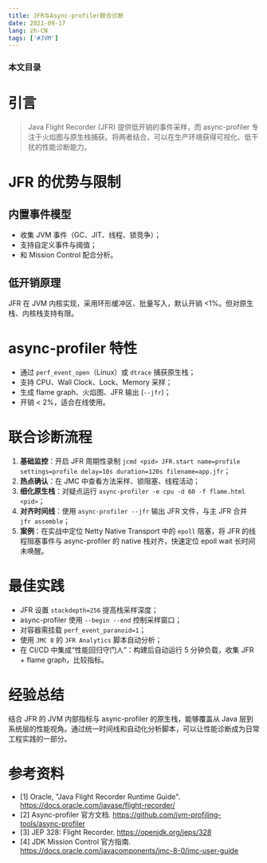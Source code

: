 ```yaml
---
title: JFR与Async-profiler联合诊断
date: 2021-09-17
lang: zh-CN
tags: ['#JVM']
---
```


### 本文目录
<!-- toc -->

# 引言
> Java Flight Recorder (JFR) 提供低开销的事件采样，而 async-profiler 专注于火焰图与原生栈捕获。将两者结合，可以在生产环境获得可视化、低干扰的性能诊断能力。

# JFR 的优势与限制
## 内置事件模型
- 收集 JVM 事件（GC、JIT、线程、锁竞争）；
- 支持自定义事件与阈值；
- 和 Mission Control 配合分析。

## 低开销原理
JFR 在 JVM 内核实现，采用环形缓冲区、批量写入，默认开销 <1%。但对原生栈、内核栈支持有限。

# async-profiler 特性
- 通过 `perf_event_open`（Linux）或 `dtrace` 捕获原生栈；
- 支持 CPU、Wall Clock、Lock、Memory 采样；
- 生成 flame graph、火焰图、JFR 输出 (`--jfr`)；
- 开销 < 2%，适合在线使用。

# 联合诊断流程
1. **基础监控**：开启 JFR 周期性录制 `jcmd <pid> JFR.start name=profile settings=profile delay=10s duration=120s filename=app.jfr`；
2. **热点确认**：在 JMC 中查看方法采样、锁阻塞、线程活动；
3. **细化原生栈**：对疑点运行 `async-profiler -e cpu -d 60 -f flame.html <pid>`；
4. **对齐时间线**：使用 `async-profiler --jfr` 输出 JFR 文件，与主 JFR 合并 `jfr assemble`；
5. **案例**：在实战中定位 Netty Native Transport 中的 `epoll` 阻塞，将 JFR 的线程阻塞事件与 async-profiler 的 native 栈对齐，快速定位 epoll wait 长时间未唤醒。

# 最佳实践
- JFR 设置 `stackdepth=256` 提高栈采样深度；
- async-profiler 使用 `--begin --end` 控制采样窗口；
- 对容器需挂载 `perf_event_paranoid=1`；
- 使用 `JMC 8` 的 `JFR Analytics` 脚本自动分析；
- 在 CI/CD 中集成“性能回归守门人”：构建后自动运行 5 分钟负载，收集 JFR + flame graph，比较指标。

# 经验总结
结合 JFR 的 JVM 内部指标与 async-profiler 的原生栈，能够覆盖从 Java 层到系统层的性能视角。通过统一时间线和自动化分析脚本，可以让性能诊断成为日常工程实践的一部分。

# 参考资料
- [1] Oracle, "Java Flight Recorder Runtime Guide". https://docs.oracle.com/javase/flight-recorder/
- [2] Async-profiler 官方文档. https://github.com/jvm-profiling-tools/async-profiler
- [3] JEP 328: Flight Recorder. https://openjdk.org/jeps/328
- [4] JDK Mission Control 官方指南. https://docs.oracle.com/javacomponents/jmc-8-0/jmc-user-guide
